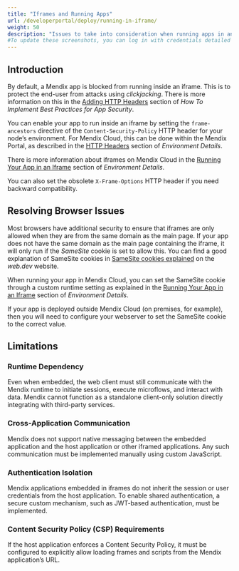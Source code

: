 ```yaml
---
title: "Iframes and Running Apps"
url: /developerportal/deploy/running-in-iframe/
weight: 50
description: "Issues to take into consideration when running apps in an iframe"
#To update these screenshots, you can log in with credentials detailed in How to Update Screenshots Using Team Apps.
---
```


## Introduction

By default, a Mendix app is blocked from running inside an iframe. This is to protect the end-user from attacks using *clickjacking*. There is more information on this in the [Adding HTTP Headers](/howto/security/best-practices-security/#adding-http-header) section of *How To Implement Best Practices for App Security*.

You can enable your app to run inside an iframe by setting the `frame-ancestors` directive of the `Content-Security-Policy` HTTP header for your node’s environment. For Mendix Cloud, this can be done within the Mendix Portal, as described in the [HTTP Headers](/developerportal/deploy/environments-details/#http-headers) section of *Environment Details*.

There is more information about iframes on Mendix Cloud in the [Running Your App in an Iframe](/developerportal/deploy/environments-details/#iframe) section of *Environment Details*.

You can also set the obsolete `X-Frame-Options` HTTP header if you need backward compatibility. 

## Resolving Browser Issues

Most browsers have additional security to ensure that iframes are only allowed when they are from the same domain as the main page. If your app does not have the same domain as the main page containing the iframe, it will only run if the *SameSite* cookie is set to allow this. You can find a good explanation of SameSite cookies in [SameSite cookies explained](https://web.dev/samesite-cookies-explained/) on the *web.dev* website.

When running your app in Mendix Cloud, you can set the SameSite cookie through a custom runtime setting as explained in the [Running Your App in an Iframe](/developerportal/deploy/environments-details/#iframe) section of *Environment Details*.

If your app is deployed outside Mendix Cloud (on premises, for example), then you will need to configure your webserver to set the SameSite cookie to the correct value.

## Limitations

### Runtime Dependency

Even when embedded, the web client must still communicate with the Mendix runtime to initiate sessions, execute microflows, and interact with data. Mendix cannot function as a standalone client-only solution directly integrating with third-party services.

### Cross-Application Communication

Mendix does not support native messaging between the embedded application and the host application or other iframed applications. Any such communication must be implemented manually using custom JavaScript.

### Authentication Isolation

Mendix applications embedded in iframes do not inherit the session or user credentials from the host application. To enable shared authentication, a secure custom mechanism, such as JWT-based authentication, must be implemented.

### Content Security Policy (CSP) Requirements

If the host application enforces a Content Security Policy, it must be configured to explicitly allow loading frames and scripts from the Mendix application’s URL.
